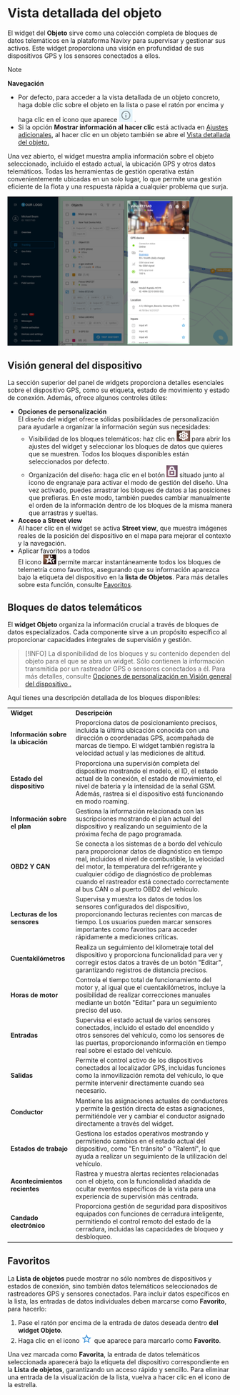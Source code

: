 # Vista detallada del objeto

El widget del **Objeto** sirve como una colección completa de bloques de datos telemáticos en la plataforma Navixy para supervisar y gestionar sus activos. Este widget proporciona una visión en profundidad de sus dispositivos GPS y los sensores conectados a ellos.

> [!NOTE]
> **Navegación**
> - Por defecto, para acceder a la vista detallada de un objeto concreto, haga doble clic sobre el objeto en la lista o pase el ratón por encima y haga clic en el icono que aparece ![image-20250212-185032.png](attachments/image-20250212-185032.png)
> .
> - Si la opción **Mostrar información al hacer clic** está activada en [Ajustes adicionales](https://squaregps.atlassian.net/wiki/spaces/UDOCES/pages/edit-v2/2922547887#Ajustes-adicionales), al hacer clic en un objeto también se abre el [Vista detallada del objeto](https://squaregps.atlassian.net/wiki/spaces/UDOCES/pages/2922547998/Vista+detallada+del+objeto)[.](https://squaregps.atlassian.net/wiki/spaces/USERDOCSOLD/pages/edit-v2/2909015397#Object-Widget)

Una vez abierto, el widget muestra amplia información sobre el objeto seleccionado, incluido el estado actual, la ubicación GPS y otros datos telemáticos. Todas las herramientas de gestión operativa están convenientemente ubicadas en un solo lugar, lo que permite una gestión eficiente de la flota y una respuesta rápida a cualquier problema que surja.

![Object_widget_big.png](attachments/Object_widget_big.png)

## Visión general del dispositivo

La sección superior del panel de widgets proporciona detalles esenciales sobre el dispositivo GPS, como su etiqueta, estado de movimiento y estado de conexión. Además, ofrece algunos controles útiles:

- **Opciones de personalización**  
El diseño del widget ofrece sólidas posibilidades de personalización para ayudarle a organizar la información según sus necesidades:
  - Visibilidad de los bloques telemáticos: haz clic en ![image-20250212-185232.png](attachments/image-20250212-185232.png)
 para abrir los ajustes del widget y seleccionar los bloques de datos que quieres que se muestren. Todos los bloques disponibles están seleccionados por defecto.
  - Organización del diseño: haga clic en el botón ![image-20250212-185319.png](attachments/image-20250212-185319.png)
 situado junto al icono de engranaje para activar el modo de gestión del diseño. Una vez activado, puedes arrastrar los bloques de datos a las posiciones que prefieras. En este modo, también puedes cambiar manualmente el orden de la información dentro de los bloques de la misma manera que arrastras y sueltas.
- **Acceso a Street view**  
Al hacer clic en el widget se activa **Street view**, que muestra imágenes reales de la posición del dispositivo en el mapa para mejorar el contexto y la navegación.
- Aplicar favoritos a todos  
El icono ![image-20250212-185424.png](attachments/image-20250212-185424.png)
 permite marcar instantáneamente todos los bloques de telemetría como favoritos, asegurando que su información aparezca bajo la etiqueta del dispositivo en la **lista de Objetos**. Para más detalles sobre esta función, consulte [Favoritos](https://squaregps.atlassian.net/wiki/spaces/UDOCES/pages/edit-v2/2922547998#Favoritos).

## Bloques de datos telemáticos

El **widget Objeto** organiza la información crucial a través de bloques de datos especializados. Cada componente sirve a un propósito específico al proporcionar capacidades integrales de supervisión y gestión.

> [!INFO]
> La disponibilidad de los bloques y su contenido dependen del objeto para el que se abra un widget. Sólo contienen la información transmitida por un rastreador GPS o sensores conectados a él. Para más detalles, consulte [Opciones de personalización en Visión general del dispositivo .](https://squaregps.atlassian.net/wiki/spaces/UDOCES/pages/edit-v2/2922547998#Visi%C3%B3n-general-del-dispositivo)

Aquí tienes una descripción detallada de los bloques disponibles:

|     |     |
| --- | --- |
| **Widget** | **Descripción** |
| **Información sobre la ubicación** | Proporciona datos de posicionamiento precisos, incluida la última ubicación conocida con una dirección o coordenadas GPS, acompañada de marcas de tiempo. El widget también registra la velocidad actual y las mediciones de altitud. |
| **Estado del dispositivo** | Proporciona una supervisión completa del dispositivo mostrando el modelo, el ID, el estado actual de la conexión, el estado de movimiento, el nivel de batería y la intensidad de la señal GSM. Además, rastrea si el dispositivo está funcionando en modo roaming. |
| **Información sobre el plan** | Gestiona la información relacionada con las suscripciones mostrando el plan actual del dispositivo y realizando un seguimiento de la próxima fecha de pago programada. |
| **OBD2 Y CAN** | Se conecta a los sistemas de a bordo del vehículo para proporcionar datos de diagnóstico en tiempo real, incluidos el nivel de combustible, la velocidad del motor, la temperatura del refrigerante y cualquier código de diagnóstico de problemas cuando el rastreador está conectado correctamente al bus CAN o al puerto OBD2 del vehículo. |
| **Lecturas de los sensores** | Supervisa y muestra los datos de todos los sensores configurados del dispositivo, proporcionando lecturas recientes con marcas de tiempo. Los usuarios pueden marcar sensores importantes como favoritos para acceder rápidamente a mediciones críticas. |
| **Cuentakilómetros** | Realiza un seguimiento del kilometraje total del dispositivo y proporciona funcionalidad para ver y corregir estos datos a través de un botón "Editar", garantizando registros de distancia precisos. |
| **Horas de motor** | Controla el tiempo total de funcionamiento del motor y, al igual que el cuentakilómetros, incluye la posibilidad de realizar correcciones manuales mediante un botón "Editar" para un seguimiento preciso del uso. |
| **Entradas** | Supervisa el estado actual de varios sensores conectados, incluido el estado del encendido y otros sensores del vehículo, como los sensores de las puertas, proporcionando información en tiempo real sobre el estado del vehículo. |
| **Salidas** | Permite el control activo de los dispositivos conectados al localizador GPS, incluidas funciones como la inmovilización remota del vehículo, lo que permite intervenir directamente cuando sea necesario. |
| **Conductor** | Mantiene las asignaciones actuales de conductores y permite la gestión directa de estas asignaciones, permitiéndole ver y cambiar el conductor asignado directamente a través del widget. |
| **Estados de trabajo** | Gestiona los estados operativos mostrando y permitiendo cambios en el estado actual del dispositivo, como "En tránsito" o "Ralentí", lo que ayuda a realizar un seguimiento de la utilización del vehículo. |
| **Acontecimientos recientes** | Rastrea y muestra alertas recientes relacionadas con el objeto, con la funcionalidad añadida de ocultar eventos específicos de la vista para una experiencia de supervisión más centrada. |
| **Candado electrónico** | Proporciona gestión de seguridad para dispositivos equipados con funciones de cerradura inteligente, permitiendo el control remoto del estado de la cerradura, incluidas las capacidades de bloqueo y desbloqueo. |

## Favoritos

La **Lista de objetos** puede mostrar no sólo nombres de dispositivos y estados de conexión, sino también datos telemáticos seleccionados de rastreadores GPS y sensores conectados. Para incluir datos específicos en la lista, las entradas de datos individuales deben marcarse como **Favorito**, para hacerlo:

1. Pase el ratón por encima de la entrada de datos deseada dentro **del widget Objeto**.
2. Haga clic en el icono ![image-20250212-185953.png](attachments/image-20250212-185953.png)
 que aparece para marcarlo como **Favorito**.

Una vez marcada como **Favorita**, la entrada de datos telemáticos seleccionada aparecerá bajo la etiqueta del dispositivo correspondiente en la **Lista de objetos**, garantizando un acceso rápido y sencillo. Para eliminar una entrada de la visualización de la lista, vuelva a hacer clic en el icono de la estrella.